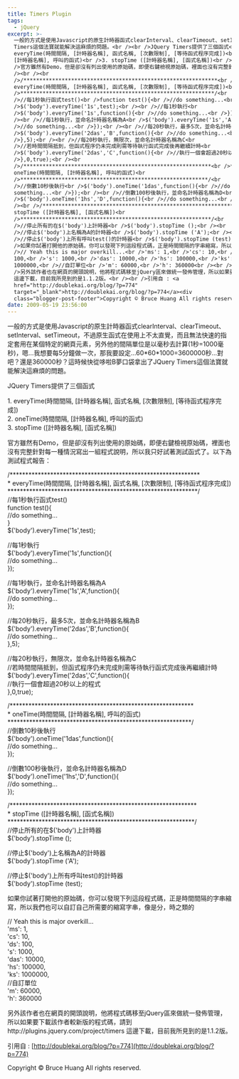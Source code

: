 ```yaml
---
title: Timers Plugin
tags:
  - jQuery
excerpt: >-
  一般的方式是使用Javascript的原生計時器函式clearInterval、clearTimeout、setInterval、setTimeout，不過原生函式在使用上不太直覺，而且無法快速的指定套用在某個特定的網頁元素，另外他的間隔單位是以毫秒去計算(1秒=1000毫秒)，嗯…我想要每5分鐘做一次，那我要設定…60*60*1000=3600000秒…對吧？還是360000秒？這時候快從哆啦B夢口袋拿出了JQuery
  Timers這個法寶就能解決這麻煩的問題。<br /><br />JQuery Timers提供了三個函式<br /><br />1.
  everyTime(時間間隔, [計時器名稱], 函式名稱, [次數限制], [等待函式程序完成])<br />2. oneTime(時間間隔,
  [計時器名稱], 呼叫的函式)<br />3. stopTime ([計時器名稱], [函式名稱])<br /><br
  />官方雖然有Demo，但是卻沒有列出使用的原始碼，即便右鍵檢視原始碼，裡面也沒有完整針對每一種情況寫出一組程式說明，所以我只好試著測試函式了。以下為測試程式報告：<br
  /><br /><br
  />/*************************************************************<br />*
  everyTime(時間間隔, [計時器名稱], 函式名稱, [次數限制], [等待函式程序完成])<br
  />*************************************************************/<br
  />//每1秒執行函式test()<br />function test(){<br />//do something...<br />}<br
  />$('body').everyTime('1s',test);<br /><br />//每1秒執行<br
  />$('body').everyTime('1s',function(){<br />//do something...<br />});<br
  /><br />//每1秒執行，並命名計時器名稱為A<br />$('body').everyTime('1s','A',function(){<br
  />//do something...<br />});<br /><br />//每20秒執行，最多5次，並命名計時器名稱為B<br
  />$('body').everyTime('2das','B',function(){<br />//do something...<br
  />},5);<br /><br />//每20秒執行，無限次，並命名計時器名稱為C<br
  />//若時間間隔抵到，但函式程序仍未完成則需等待執行函式完成後再繼續計時<br
  />$('body').everyTime('2das','C',function(){<br />//執行一個會超過20秒以上的程式<br
  />},0,true);<br /><br
  />/***********************************************************<br />*
  oneTime(時間間隔, [計時器名稱], 呼叫的函式)<br
  />***********************************************************/<br
  />//倒數10秒後執行<br />$('body').oneTime('1das',function(){<br />//do
  something...<br />});<br /><br />//倒數100秒後執行，並命名計時器名稱為D<br
  />$('body').oneTime('1hs','D',function(){<br />//do something...<br />});<br
  /><br />/************************************************************<br />*
  stopTime ([計時器名稱], [函式名稱])<br
  />************************************************************/<br
  />//停止所有的在$('body')上計時器<br />$('body').stopTime ();<br /><br
  />//停止$('body')上名稱為A的計時器<br />$('body').stopTime ('A');<br /><br
  />//停止$('body')上所有呼叫test()的計時器<br />$('body').stopTime (test);<br /><br
  />如果你試著打開他的原始碼，你可以發現下列這段程式碼，正是時間間隔的字串縮寫，所以我們也可以自訂自己所需要的縮寫字串，像是分，時之類的<br /><br
  />// Yeah this is major overkill...<br />'ms': 1,<br />'cs': 10,<br />'ds':
  100,<br />'s': 1000,<br />'das': 10000,<br />'hs': 100000,<br />'ks':
  1000000,<br />//自訂單位<br />'m': 60000,<br />'h': 360000<br /><br /><br
  />另外該作者也在網頁的開頭說明，他將程式碼移至jQuery區來做統一發佈管理，所以如果要下載該作者較新版的程式碼，請到http://plugins.jquery.com/project/timers
  這邊下載，目前我所見到的是1.1.2版。<br /><br />引用自 : <a
  href="http://doublekai.org/blog/?p=774"
  target="_blank">http://doublekai.org/blog/?p=774</a><div
  class="blogger-post-footer">Copyright © Bruce Huang All rights reserved.</div>
date: 2009-05-19 23:56:00
---
```


一般的方式是使用Javascript的原生計時器函式clearInterval、clearTimeout、setInterval、setTimeout，不過原生函式在使用上不太直覺，而且無法快速的指定套用在某個特定的網頁元素，另外他的間隔單位是以毫秒去計算(1秒=1000毫秒)，嗯…我想要每5分鐘做一次，那我要設定…60\*60\*1000=3600000秒…對吧？還是360000秒？這時候快從哆啦B夢口袋拿出了JQuery Timers這個法寶就能解決這麻煩的問題。  
  
JQuery Timers提供了三個函式  
  
1\. everyTime(時間間隔, \[計時器名稱\], 函式名稱, \[次數限制\], \[等待函式程序完成\])  
2\. oneTime(時間間隔, \[計時器名稱\], 呼叫的函式)  
3\. stopTime (\[計時器名稱\], \[函式名稱\])  
  
官方雖然有Demo，但是卻沒有列出使用的原始碼，即便右鍵檢視原始碼，裡面也沒有完整針對每一種情況寫出一組程式說明，所以我只好試著測試函式了。以下為測試程式報告：  
  
  
/\*\*\*\*\*\*\*\*\*\*\*\*\*\*\*\*\*\*\*\*\*\*\*\*\*\*\*\*\*\*\*\*\*\*\*\*\*\*\*\*\*\*\*\*\*\*\*\*\*\*\*\*\*\*\*\*\*\*\*\*\*  
\* everyTime(時間間隔, \[計時器名稱\], 函式名稱, \[次數限制\], \[等待函式程序完成\])  
\*\*\*\*\*\*\*\*\*\*\*\*\*\*\*\*\*\*\*\*\*\*\*\*\*\*\*\*\*\*\*\*\*\*\*\*\*\*\*\*\*\*\*\*\*\*\*\*\*\*\*\*\*\*\*\*\*\*\*\*\*/  
//每1秒執行函式test()  
function test(){  
//do something...  
}  
$('body').everyTime('1s',test);  
  
//每1秒執行  
$('body').everyTime('1s',function(){  
//do something...  
});  
  
//每1秒執行，並命名計時器名稱為A  
$('body').everyTime('1s','A',function(){  
//do something...  
});  
  
//每20秒執行，最多5次，並命名計時器名稱為B  
$('body').everyTime('2das','B',function(){  
//do something...  
},5);  
  
//每20秒執行，無限次，並命名計時器名稱為C  
//若時間間隔抵到，但函式程序仍未完成則需等待執行函式完成後再繼續計時  
$('body').everyTime('2das','C',function(){  
//執行一個會超過20秒以上的程式  
},0,true);  
  
/\*\*\*\*\*\*\*\*\*\*\*\*\*\*\*\*\*\*\*\*\*\*\*\*\*\*\*\*\*\*\*\*\*\*\*\*\*\*\*\*\*\*\*\*\*\*\*\*\*\*\*\*\*\*\*\*\*\*\*  
\* oneTime(時間間隔, \[計時器名稱\], 呼叫的函式)  
\*\*\*\*\*\*\*\*\*\*\*\*\*\*\*\*\*\*\*\*\*\*\*\*\*\*\*\*\*\*\*\*\*\*\*\*\*\*\*\*\*\*\*\*\*\*\*\*\*\*\*\*\*\*\*\*\*\*\*/  
//倒數10秒後執行  
$('body').oneTime('1das',function(){  
//do something...  
});  
  
//倒數100秒後執行，並命名計時器名稱為D  
$('body').oneTime('1hs','D',function(){  
//do something...  
});  
  
/\*\*\*\*\*\*\*\*\*\*\*\*\*\*\*\*\*\*\*\*\*\*\*\*\*\*\*\*\*\*\*\*\*\*\*\*\*\*\*\*\*\*\*\*\*\*\*\*\*\*\*\*\*\*\*\*\*\*\*\*  
\* stopTime (\[計時器名稱\], \[函式名稱\])  
\*\*\*\*\*\*\*\*\*\*\*\*\*\*\*\*\*\*\*\*\*\*\*\*\*\*\*\*\*\*\*\*\*\*\*\*\*\*\*\*\*\*\*\*\*\*\*\*\*\*\*\*\*\*\*\*\*\*\*\*/  
//停止所有的在$('body')上計時器  
$('body').stopTime ();  
  
//停止$('body')上名稱為A的計時器  
$('body').stopTime ('A');  
  
//停止$('body')上所有呼叫test()的計時器  
$('body').stopTime (test);  
  
如果你試著打開他的原始碼，你可以發現下列這段程式碼，正是時間間隔的字串縮寫，所以我們也可以自訂自己所需要的縮寫字串，像是分，時之類的  
  
// Yeah this is major overkill...  
'ms': 1,  
'cs': 10,  
'ds': 100,  
's': 1000,  
'das': 10000,  
'hs': 100000,  
'ks': 1000000,  
//自訂單位  
'm': 60000,  
'h': 360000  
  
  
另外該作者也在網頁的開頭說明，他將程式碼移至jQuery區來做統一發佈管理，所以如果要下載該作者較新版的程式碼，請到http://plugins.jquery.com/project/timers 這邊下載，目前我所見到的是1.1.2版。  
  
引用自 : [http://doublekai.org/blog/?p=774](http://doublekai.org/blog/?p=774)

Copyright © Bruce Huang All rights reserved.
<!-- more -->

